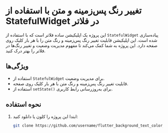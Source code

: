 # تغییر رنگ پس‌زمینه و متن با استفاده از StatefulWidget در فلاتر

این پروژه یک اپلیکیشن ساده فلاتر است که با استفاده از `StatefulWidget` پیاده‌سازی شده است. این اپلیکیشن قابلیت تغییر رنگ پس‌زمینه و رنگ متن را با هر بار کلیک روی صفحه دارد. این پروژه به شما کمک می‌کند تا مفهوم مدیریت وضعیت و تغییر رنگ‌ها در فلاتر را بهتر درک کنید.

## ویژگی‌ها

- استفاده از `StatefulWidget` برای مدیریت وضعیت.
- قابلیت تغییر رنگ پس‌زمینه و رنگ متن با هر بار کلیک روی صفحه.
- استفاده از `setState()` برای به‌روزرسانی رابط کاربری.

## نحوه استفاده

1. ابتدا این پروژه را کلون یا دانلود کنید:
   ```bash
   git clone https://github.com/username/flutter_background_text_color_change.git

